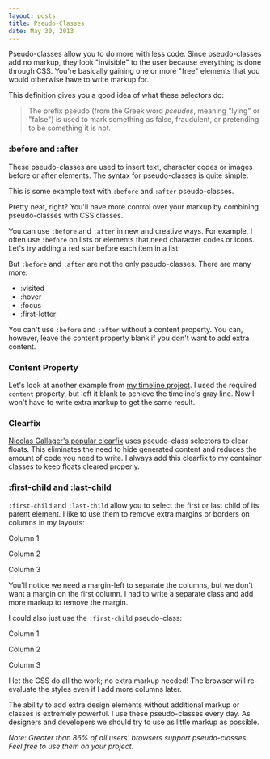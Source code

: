 ```yaml
---
layout: posts
title: Pseudo-Classes
date: May 30, 2013
---
```

<p>
Pseudo-classes allow you to do more with less code. Since pseudo-classes add no markup, they look "invisible" to the user because everything is done through CSS. You're basically gaining one or more "free" elements that you would otherwise have to write markup for.
</p>

<p>
This definition gives you a good idea of what these selectors do:
</p>

<blockquote>
<p>
The prefix pseudo (from the Greek word <em>pseudes</em>, meaning "lying" or "false") is used to mark something as false, fraudulent, or pretending to be something it is not.
</p>
</blockquote>


<h3>:before and :after</h3>

<p>
These pseudo-classes are used to insert text, character codes or images before or after elements. The syntax for pseudo-classes is quite simple:
</p>

<script src="https://gist.github.com/aekaplan/5679831.js"> </script>

<p class="example">
This is some example text with <code>:before</code> and <code>:after</code> pseudo-classes.
</p>

<p>
Pretty neat, right? You'll have more control over your markup by combining pseudo-classes with CSS classes.
</p>

<p>
You can use <code>:before</code> and <code>:after</code> in new and creative ways. For example, I often use <code>:before</code> on lists or elements that need character codes or icons. Let's try adding a red star before each item in a list:
</p>

<script src="https://gist.github.com/aekaplan/5679880.js"> </script>

<p>But <code>:before</code> and <code>:after</code> are not the only pseudo-classes. There are many more:</p>

<ul class="example">
<li>:visited</li>
<li>:hover</li>
<li>:focus</li>
<li>:first-letter</li>
</ul>

<p>
You can't use <code>:before</code> and <code>:after</code> without a content property. You can, however, leave the content property blank if you don't want to add extra content.
</p>

<h3>Content Property</h3>
<p>
Let's look at another example from <a href="projects/timeline.html" target="_blank">my timeline project</a>. I used the required <code>content</code> property, but left it blank to achieve the timeline's gray line. Now I won't have to write extra markup to get the same result.
</p>

<script src="https://gist.github.com/aekaplan/5679711.js"> </script>

<h3>Clearfix</h3>
<p>
<a href="http://nicolasgallagher.com/micro-clearfix-hack/" target="_blank">Nicolas Gallager's popular clearfix</a> uses pseudo-class selectors to clear floats. This eliminates the need to hide generated content and reduces the amount of code you need to write. I always add this clearfix to my container classes to keep floats cleared properly.
</p>

<script src="https://gist.github.com/aekaplan/5680048.js"> </script>


<h3>:first-child and :last-child</h3>
<p>
<code>:first-child</code> and <code>:last-child</code> allow you to select the first or last child of its parent element. I like to use them to remove extra margins or borders on columns in my layouts:
</p>

<div class="row-example">
<div class="column-example-bad first">
<p>Column 1</p>
</div>

<div class="column-example-bad">
<p>Column 2</p>
</div>

<div class="column-example-bad">
<p>Column 3</p>
</div>
</div>
<script src="https://gist.github.com/aekaplan/5682833.js"> </script>
<script src="https://gist.github.com/aekaplan/5682842.js"> </script>

<p>
You'll notice we need a margin-left to separate the columns, but we don't want a margin on the first column. I had to write a separate class and add more markup to remove the margin. 
</p>

<p>
I could also just use the <code>:first-child</code> pseudo-class:
</p>

<div class="row-example">
<div class="column-example">
<p>Column 1</p>
</div>

<div class="column-example">
<p>Column 2</p>
</div>

<div class="column-example">
<p>Column 3</p>
</div>
</div>

<script src="https://gist.github.com/aekaplan/5682861.js"> </script>
<script src="https://gist.github.com/aekaplan/5682773.js"> </script>

<p>
I let the CSS do all the work; no extra markup needed! The browser will re-evaluate the styles even if I add more columns later.
</p>

<p>The ability to add extra design elements without additional markup or classes is extremely powerful. I use these pseudo-classes every day. As designers and developers we should try to use as little markup as possible.</p>

<p><em>Note: Greater than 86% of all users' browsers support pseudo-classes. Feel free to use them on your project.</em></p>
